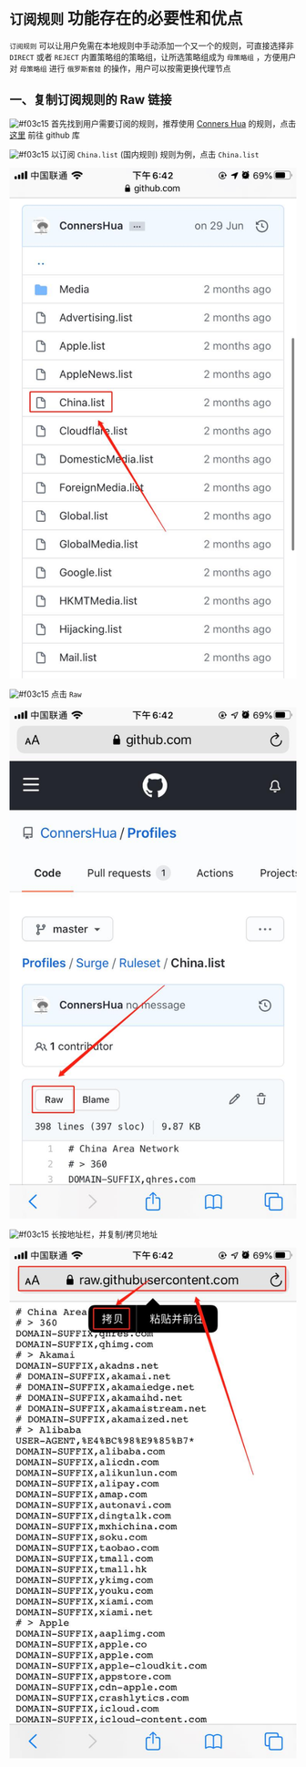 # `订阅规则` 功能存在的必要性和优点

`订阅规则` 可以让用户免需在本地规则中手动添加一个又一个的规则，可直接选择非 `DIRECT` 或者 `REJECT` 内置策略组的策略组，让所选策略组成为 `母策略组` ，方便用户对 `母策略组` 进行 `俄罗斯套娃` 的操作，用户可以按需更换代理节点

## 一、复制订阅规则的 Raw 链接

![#f03c15](https://placehold.it/15/f03c15/000000?text=+) 首先找到用户需要订阅的规则，推荐使用 [Conners Hua](https://github.com/ConnersHua?tab=repositories) 的规则，点击 [这里](https://github.com/ConnersHua/Profiles/tree/master/Surge/Ruleset) 前往 github 库

![#f03c15](https://placehold.it/15/f03c15/000000?text=+) 以订阅 `China.list` (国内规则) 规则为例，点击 `China.list`

![image](https://raw.githubusercontent.com/chiupam/tutorial-image/master/Loon/Rule_Raw_China_1.jpg)

![#f03c15](https://placehold.it/15/f03c15/000000?text=+) 点击 `Raw`

![image](https://raw.githubusercontent.com/chiupam/tutorial-image/master/Loon/Rule_Raw_China_2.jpg)

![#f03c15](https://placehold.it/15/f03c15/000000?text=+) 长按地址栏，并复制/拷贝地址

![image](https://raw.githubusercontent.com/chiupam/tutorial-image/master/Loon/Rule_Raw_China_3.jpg)

